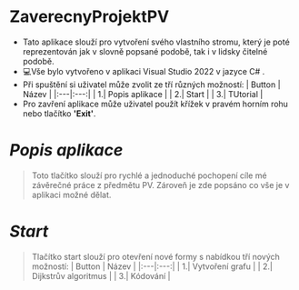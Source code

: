 # **ZaverecnyProjektPV**
+ Tato aplikace slouží pro vytvoření svého vlastního stromu, který je poté reprezentován jak v slovně 
popsané podobě, tak i v lidsky čitelné podobě.<br/>
+ 💻Vše bylo vytvořeno v aplikaci Visual Studio 2022 v jazyce C# .<br/>
+ Při spuštění si uživatel může zvolit ze tří různých možností: 
  | Button | Název |
  |:---|:---:|
  |     1.| Popis aplikace |
  |     2.| Start |
  |     3.| TUtorial |
+ Pro zavření aplikace může uživatel použít křížek v pravém horním rohu nebo tlačítko **'Exit'**.<br/>
# *Popis aplikace*
> Toto tlačítko slouží pro rychlé a jednoduché pochopení cíle mé závěrečné práce z předmětu PV. Zároveň je zde popsáno co vše je v aplikaci možné dělat.
# *Start*
> Tlačítko start slouží pro otevření nové formy s nabídkou tří nových možností:
>  | Button | Název |
>  |:---|:---:|
>  |     1.| Vytvoření grafu |
>  |     2.| Dijkstrův algoritmus |
>  |     3.| Kódování |
